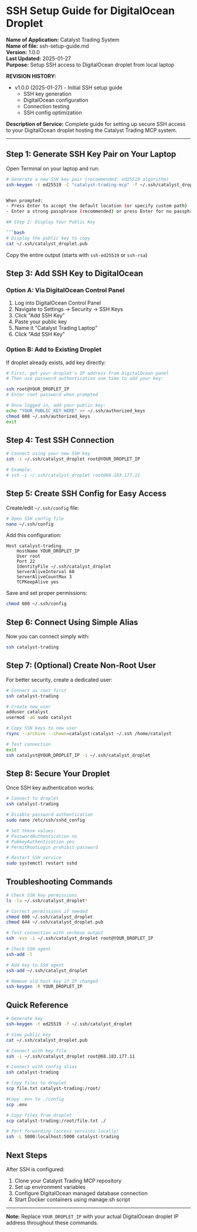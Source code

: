 # SSH Setup Guide for DigitalOcean Droplet

**Name of Application:** Catalyst Trading System  
**Name of file:** ssh-setup-guide.md  
**Version:** 1.0.0  
**Last Updated:** 2025-01-27  
**Purpose:** Setup SSH access to DigitalOcean droplet from local laptop

**REVISION HISTORY:**
- v1.0.0 (2025-01-27) - Initial SSH setup guide
  - SSH key generation
  - DigitalOcean configuration
  - Connection testing
  - SSH config optimization

**Description of Service:**
Complete guide for setting up secure SSH access to your DigitalOcean droplet hosting the Catalyst Trading MCP system.

---

## Step 1: Generate SSH Key Pair on Your Laptop

Open Terminal on your laptop and run:

```bash
# Generate a new SSH key pair (recommended: ed25519 algorithm)
ssh-keygen -t ed25519 -C "catalyst-trading-mcp" -f ~/.ssh/catalyst_droplet


When prompted:
- Press Enter to accept the default location (or specify custom path)
- Enter a strong passphrase (recommended) or press Enter for no passphrase

## Step 2: Display Your Public Key

```bash
# Display the public key to copy
cat ~/.ssh/catalyst_droplet.pub
```
Copy the entire output (starts with `ssh-ed25519` or `ssh-rsa`)

## Step 3: Add SSH Key to DigitalOcean

### Option A: Via DigitalOcean Control Panel
1. Log into DigitalOcean Control Panel
2. Navigate to Settings → Security → SSH Keys
3. Click "Add SSH Key"
4. Paste your public key
5. Name it "Catalyst Trading Laptop"
6. Click "Add SSH Key"

### Option B: Add to Existing Droplet
If droplet already exists, add key directly:

```bash
# First, get your droplet's IP address from DigitalOcean panel
# Then use password authentication one time to add your key:

ssh root@YOUR_DROPLET_IP
# Enter root password when prompted

# Once logged in, add your public key:
echo "YOUR_PUBLIC_KEY_HERE" >> ~/.ssh/authorized_keys
chmod 600 ~/.ssh/authorized_keys
exit
```

## Step 4: Test SSH Connection

```bash
# Connect using your new SSH key
ssh -i ~/.ssh/catalyst_droplet root@YOUR_DROPLET_IP

# Example:
# ssh -i ~/.ssh/catalyst_droplet root@68.183.177.11
```

## Step 5: Create SSH Config for Easy Access

Create/edit `~/.ssh/config` file:

```bash
# Open SSH config file
nano ~/.ssh/config
```

Add this configuration:

```
Host catalyst-trading
    HostName YOUR_DROPLET_IP
    User root
    Port 22
    IdentityFile ~/.ssh/catalyst_droplet
    ServerAliveInterval 60
    ServerAliveCountMax 3
    TCPKeepAlive yes
```

Save and set proper permissions:

```bash
chmod 600 ~/.ssh/config
```

## Step 6: Connect Using Simple Alias

Now you can connect simply with:

```bash
ssh catalyst-trading
```

## Step 7: (Optional) Create Non-Root User

For better security, create a dedicated user:

```bash
# Connect as root first
ssh catalyst-trading

# Create new user
adduser catalyst
usermod -aG sudo catalyst

# Copy SSH keys to new user
rsync --archive --chown=catalyst:catalyst ~/.ssh /home/catalyst

# Test connection
exit
ssh catalyst@YOUR_DROPLET_IP -i ~/.ssh/catalyst_droplet
```

## Step 8: Secure Your Droplet

Once SSH key authentication works:

```bash
# Connect to droplet
ssh catalyst-trading

# Disable password authentication
sudo nano /etc/ssh/sshd_config

# Set these values:
# PasswordAuthentication no
# PubkeyAuthentication yes
# PermitRootLogin prohibit-password

# Restart SSH service
sudo systemctl restart sshd
```

## Troubleshooting Commands

```bash
# Check SSH key permissions
ls -la ~/.ssh/catalyst_droplet*

# Correct permissions if needed
chmod 600 ~/.ssh/catalyst_droplet
chmod 644 ~/.ssh/catalyst_droplet.pub

# Test connection with verbose output
ssh -vvv -i ~/.ssh/catalyst_droplet root@YOUR_DROPLET_IP

# Check SSH agent
ssh-add -l

# Add key to SSH agent
ssh-add ~/.ssh/catalyst_droplet

# Remove old host key if IP changed
ssh-keygen -R YOUR_DROPLET_IP
```

## Quick Reference

```bash
# Generate key
ssh-keygen -t ed25519 -f ~/.ssh/catalyst_droplet

# View public key
cat ~/.ssh/catalyst_droplet.pub

# Connect with key file
ssh -i ~/.ssh/catalyst_droplet root@68.183.177.11

# Connect with config alias
ssh catalyst-trading

# Copy files to droplet
scp file.txt catalyst-trading:/root/

#Copy .env to ./config
scp .env 

# Copy files from droplet 
scp catalyst-trading:/root/file.txt ./

# Port forwarding (access services locally)
ssh -L 5000:localhost:5000 catalyst-trading
```

## Next Steps

After SSH is configured:
1. Clone your Catalyst Trading MCP repository
2. Set up environment variables
3. Configure DigitalOcean managed database connection
4. Start Docker containers using manage.sh script

---

**Note:** Replace `YOUR_DROPLET_IP` with your actual DigitalOcean droplet IP address throughout these commands.